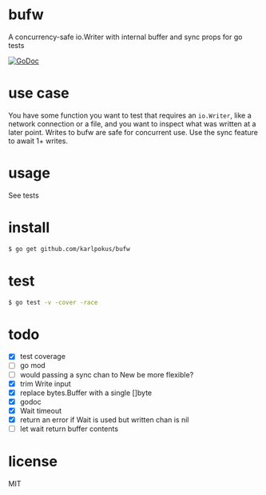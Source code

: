 # bufw
A concurrency-safe io.Writer with internal buffer and sync props for go tests

[![GoDoc](https://godoc.org/github.com/karlpokus/bufw?status.svg)](https://godoc.org/github.com/karlpokus/bufw)

# use case
You have some function you want to test that requires an `io.Writer`, like a network connection or a file, and you want to inspect what was written at a later point. Writes to bufw are safe for concurrent use. Use the sync feature to await 1+ writes.

# usage
See tests

# install
```bash
$ go get github.com/karlpokus/bufw
```

# test
```bash
$ go test -v -cover -race
```

# todo
- [x] test coverage
- [ ] go mod
- [ ] would passing a sync chan to New be more flexible?
- [x] trim Write input
- [x] replace bytes.Buffer with a single []byte
- [x] godoc
- [x] Wait timeout
- [x] return an error if Wait is used but written chan is nil
- [ ] let wait return buffer contents

# license
MIT
